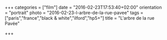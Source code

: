 +++
categories = ["film"]
date = "2016-02-23T17:53:40+02:00"
orientation = "portrait"
photo = "2016-02-23-l-arbre-de-la-rue-pavee"
tags = ["paris","france","black & white","ilford","hp5+"]
title = "L'arbre de la rue Pavée"

+++
